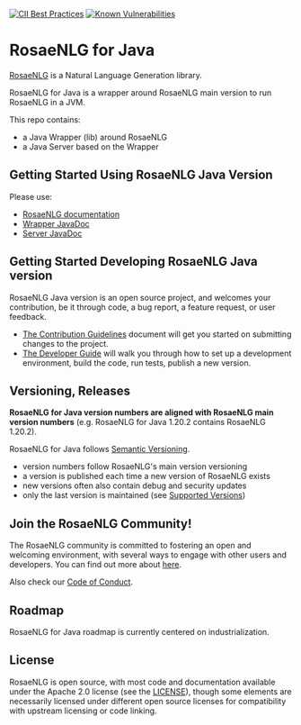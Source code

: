 <!--
Copyright 2020 Ludan Stoecklé
SPDX-License-Identifier: Apache-2.0
-->
[![CII Best Practices](https://bestpractices.coreinfrastructure.org/projects/4502/badge)](https://bestpractices.coreinfrastructure.org/projects/4502)
[![Known Vulnerabilities](https://snyk.io/test/github/RosaeNLG/rosaenlg-java/badge.svg)](https://snyk.io/test/github/RosaeNLG/rosaenlg-java)

# RosaeNLG for Java

[RosaeNLG](https://rosaenlg.org) is a Natural Language Generation library.

RosaeNLG for Java is a wrapper around RosaeNLG main version to run RosaeNLG in a JVM.

This repo contains:
- a Java Wrapper (lib) around RosaeNLG
- a Java Server based on the Wrapper


## Getting Started Using RosaeNLG Java Version

Please use:
- [RosaeNLG documentation](https://rosaenlg.org)
- [Wrapper JavaDoc](https://www.javadoc.io/doc/org.rosaenlg/java-wrapper/)
- [Server JavaDoc](https://www.javadoc.io/doc/org.rosaenlg/java-server/)


## Getting Started Developing RosaeNLG Java version

RosaeNLG Java version is an open source project, and welcomes your contribution, be it through code, a bug report, a feature request, or user feedback.

- [The Contribution Guidelines](CONTRIBUTING.md) document will get you started on submitting changes to the project.
- [The Developer Guide](DEVELOPER_GUIDE.md) will walk you through how to set up a development environment, build the code, run tests, publish a new version.


## Versioning, Releases

**RosaeNLG for Java version numbers are aligned with RosaeNLG main version numbers** (e.g. RosaeNLG for Java 1.20.2 contains RosaeNLG 1.20.2).

RosaeNLG for Java follows [Semantic Versioning](https://semver.org/).

- version numbers follow RosaeNLG's main version versioning
- a version is published each time a new version of RosaeNLG exists
- new versions often also contain debug and security updates
- only the last version is maintained (see [Supported Versions](SECURITY.md#supported-versions))


## Join the RosaeNLG Community!

The RosaeNLG community is committed to fostering an open and welcoming environment, with several ways to engage with other users and developers. You can find out more about [here](COMMUNITY.md).

Also check our [Code of Conduct](CODE_OF_CONDUCT.md).


## Roadmap

RosaeNLG for Java roadmap is currently centered on industrialization.


## License

RosaeNLG is open source, with most code and documentation available under the Apache 2.0 license (see the [LICENSE](LICENSE)), though some elements are necessarily licensed under different open source licenses for compatibility with upstream licensing or code linking.

